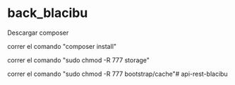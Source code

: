 # back_blacibu

Descargar composer

correr el comando "composer install"

correr el comando "sudo chmod -R 777 storage"

correr el comando "sudo chmod -R 777 bootstrap/cache"# api-rest-blacibu
